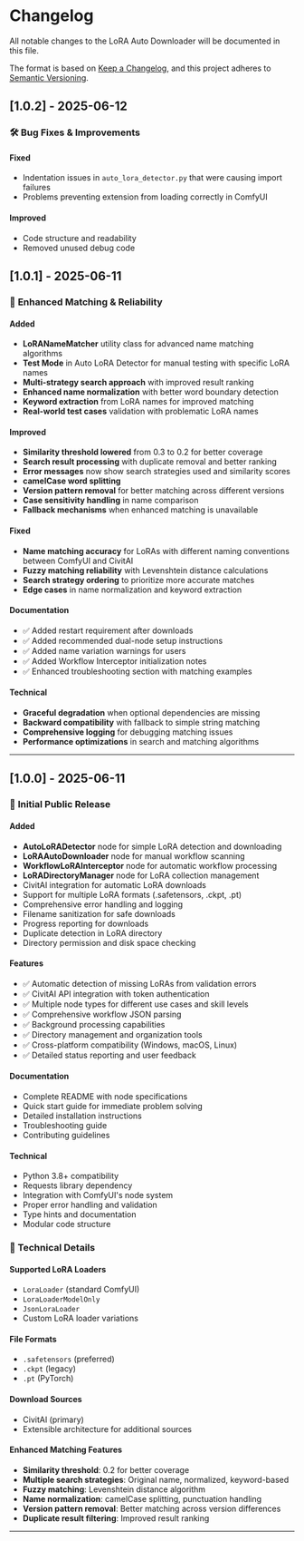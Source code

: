 # Changelog

All notable changes to the LoRA Auto Downloader will be documented in this file.

The format is based on [Keep a Changelog](https://keepachangelog.com/en/1.0.0/),
and this project adheres to [Semantic Versioning](https://semver.org/spec/v2.0.0.html).

## [1.0.2] - 2025-06-12

### 🛠️ **Bug Fixes & Improvements**

#### Fixed
- Indentation issues in `auto_lora_detector.py` that were causing import failures
- Problems preventing extension from loading correctly in ComfyUI

#### Improved
- Code structure and readability
- Removed unused debug code

## [1.0.1] - 2025-06-11

### 🚀 **Enhanced Matching & Reliability**

#### Added
- **LoRANameMatcher** utility class for advanced name matching algorithms
- **Test Mode** in Auto LoRA Detector for manual testing with specific LoRA names
- **Multi-strategy search approach** with improved result ranking
- **Enhanced name normalization** with better word boundary detection
- **Keyword extraction** from LoRA names for improved matching
- **Real-world test cases** validation with problematic LoRA names

#### Improved
- **Similarity threshold lowered** from 0.3 to 0.2 for better coverage
- **Search result processing** with duplicate removal and better ranking
- **Error messages** now show search strategies used and similarity scores
- **camelCase word splitting**
- **Version pattern removal** for better matching across different versions
- **Case sensitivity handling** in name comparison
- **Fallback mechanisms** when enhanced matching is unavailable

#### Fixed
- **Name matching accuracy** for LoRAs with different naming conventions between ComfyUI and CivitAI
- **Fuzzy matching reliability** with Levenshtein distance calculations
- **Search strategy ordering** to prioritize more accurate matches
- **Edge cases** in name normalization and keyword extraction

#### Documentation
- ✅ Added restart requirement after downloads
- ✅ Added recommended dual-node setup instructions  
- ✅ Added name variation warnings for users
- ✅ Added Workflow Interceptor initialization notes
- ✅ Enhanced troubleshooting section with matching examples

#### Technical
- **Graceful degradation** when optional dependencies are missing
- **Backward compatibility** with fallback to simple string matching
- **Comprehensive logging** for debugging matching issues
- **Performance optimizations** in search and matching algorithms

---

## [1.0.0] - 2025-06-11

### 🎉 **Initial Public Release**

#### Added
- **AutoLoRADetector** node for simple LoRA detection and downloading
- **LoRAAutoDownloader** node for manual workflow scanning  
- **WorkflowLoRAInterceptor** node for automatic workflow processing
- **LoRADirectoryManager** node for LoRA collection management
- CivitAI integration for automatic LoRA downloads
- Support for multiple LoRA formats (.safetensors, .ckpt, .pt)
- Comprehensive error handling and logging
- Filename sanitization for safe downloads
- Progress reporting for downloads
- Duplicate detection in LoRA directory
- Directory permission and disk space checking

#### Features
- ✅ Automatic detection of missing LoRAs from validation errors
- ✅ CivitAI API integration with token authentication
- ✅ Multiple node types for different use cases and skill levels
- ✅ Comprehensive workflow JSON parsing
- ✅ Background processing capabilities
- ✅ Directory management and organization tools
- ✅ Cross-platform compatibility (Windows, macOS, Linux)
- ✅ Detailed status reporting and user feedback

#### Documentation
- Complete README with node specifications
- Quick start guide for immediate problem solving
- Detailed installation instructions
- Troubleshooting guide
- Contributing guidelines

#### Technical
- Python 3.8+ compatibility
- Requests library dependency
- Integration with ComfyUI's node system
- Proper error handling and validation
- Type hints and documentation
- Modular code structure

### 🔧 Technical Details

#### Supported LoRA Loaders
- `LoraLoader` (standard ComfyUI)
- `LoraLoaderModelOnly`
- `JsonLoraLoader`
- Custom LoRA loader variations

#### File Formats
- `.safetensors` (preferred)
- `.ckpt` (legacy)
- `.pt` (PyTorch)

#### Download Sources
- CivitAI (primary)
- Extensible architecture for additional sources

#### Enhanced Matching Features
- **Similarity threshold**: 0.2 for better coverage
- **Multiple search strategies**: Original name, normalized, keyword-based
- **Fuzzy matching**: Levenshtein distance algorithm
- **Name normalization**: camelCase splitting, punctuation handling
- **Version pattern removal**: Better matching across version differences
- **Duplicate result filtering**: Improved result ranking

---
